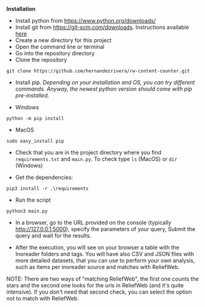 **Installation**

- Install python from https://www.python.org/downloads/
- Install git from https://git-scm.com/downloads. Instructions available [here](https://www.linode.com/docs/development/version-control/how-to-install-git-on-linux-mac-and-windows/)
- Create a new directory for this project 
- Open the command line or terminal
- Go into the repository directory
- Clone the repository 

```
git clone https://github.com/hernandezrivera/rw-content-counter.git
```
- Install pip. _Depending on your installation and OS, you can try different commands. Anyway, the newest python version should come with pip pre-installed._

 - Windows
```
python -m pip install
```
 - MacOS
```
sudo easy_install pip
```

- Check that you are in the project directory where you find ``requirements.txt`` and ``main.py``. To check type ``ls`` (MacOS) or ``dir`` (Windows) 
 
- Get the dependencies: 
```
pip3 install -r .\requirements
```
- Run the script 
```
python3 main.py
```
- In a browser, go to the URL provided on the console (typically http://127.0.0.1:5000), specify the parameters of your query, Submit the query and wait for the results.

- After the execution, you will see on your browser a table with the Inoreader folders and tags. You will have also CSV and JSON files with more detailed datasets, that you can use to perform your own analysis, such as items per inoreader source and matches with ReliefWeb.

NOTE: There are two ways of "matching ReliefWeb", the first one counts the stars and the second one looks for the urls in ReliefWeb (and it's quite intensive). If you don't need that second check, you can select the option not to match with ReliefWeb.
